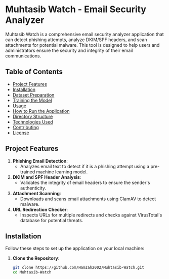 # Muhtasib Watch - Email Security Analyzer

Muhtasib Watch is a comprehensive email security analyzer application that can detect phishing attempts, analyze DKIM/SPF headers, and scan attachments for potential malware. This tool is designed to help users and administrators ensure the security and integrity of their email communications.

## Table of Contents
- [Project Features](#project-features)
- [Installation](#installation)
- [Dataset Preparation](#dataset-preparation)
- [Training the Model](#training-the-model)
- [Usage](#usage)
- [How to Run the Application](#how-to-run-the-application)
- [Directory Structure](#directory-structure)
- [Technologies Used](#technologies-used)
- [Contributing](#contributing)
- [License](#license)

## Project Features
1. **Phishing Email Detection**:
   - Analyzes email text to detect if it is a phishing attempt using a pre-trained machine learning model.
2. **DKIM and SPF Header Analysis**:
   - Validates the integrity of email headers to ensure the sender's authenticity.
3. **Attachment Scanning**:
   - Downloads and scans email attachments using ClamAV to detect malware.
4. **URL Redirection Checker**:
   - Inspects URLs for multiple redirects and checks against VirusTotal's database for potential threats.

## Installation
Follow these steps to set up the application on your local machine:

1. **Clone the Repository**:
   ```bash
   git clone https://github.com/Hamzah2002/Muhtasib-Watch.git
   cd Muhtasib-Watch
